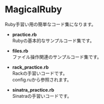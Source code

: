 MagicalRuby
==================

Ruby手習い用の簡単なコード集になります。

* **practice.rb**  
  Rubyの基本的なサンプルコード集です。
  
* **files.rb**  
  ファイル操作関連のサンプルコード集です。

* **rack_practice.rb**  
  Rackの手習いコードです。  
  config.ruから参照されます。

* **sinatra_practice.rb**  
  Sinatraの手習いコードです。
